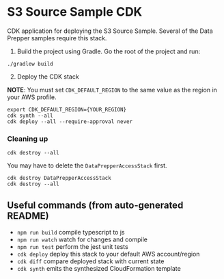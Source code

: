 # S3 Source Sample CDK

CDK application for deploying the S3 Source Sample. 
Several of the Data Prepper samples require this stack.

1) Build the project using Gradle. Go the root of the project and run:

```
./gradlew build
```

2) Deploy the CDK stack

**NOTE**: You must set `CDK_DEFAULT_REGION` to the same value as the region in your AWS profile.

```
export CDK_DEFAULT_REGION={YOUR_REGION} 
cdk synth --all
cdk deploy --all --require-approval never
```

### Cleaning up


```
cdk destroy --all
```

You may have to delete the `DataPrepperAccessStack` first.

```
cdk destroy DataPrepperAccessStack
cdk destroy --all
```


## Useful commands (from auto-generated README)

* `npm run build`   compile typescript to js
* `npm run watch`   watch for changes and compile
* `npm run test`    perform the jest unit tests
* `cdk deploy`      deploy this stack to your default AWS account/region
* `cdk diff`        compare deployed stack with current state
* `cdk synth`       emits the synthesized CloudFormation template

